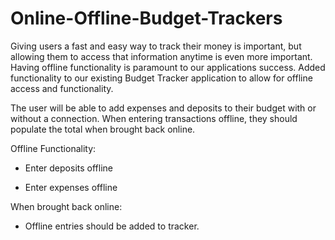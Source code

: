 # Online-Offline-Budget-Trackers

Giving users a fast and easy way to track their money is important, but allowing them to access that information anytime is even more important. Having offline functionality is paramount to our applications success. Added functionality to our existing Budget Tracker application to allow for offline access and functionality.

The user will be able to add expenses and deposits to their budget with or without a connection. When entering transactions offline, they should populate the total when brought back online.

Offline Functionality:

- Enter deposits offline

- Enter expenses offline

When brought back online:

- Offline entries should be added to tracker.
